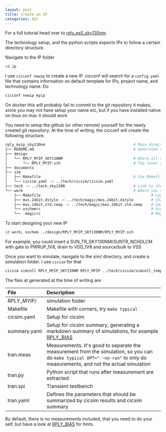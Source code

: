 ```yaml
---
layout: post
title: Create an IP
categories: AIC
---
```


For a full tutorial head over to [rply_ex0_sky130nm](wulffern.github.io/rply_ex0_sky130nm).

The technology setup, and the python scripts expects IPs to follow a certain
directory structure. 

Navigate to the IP folder

```sh
cd ip
```
I use `cicconf newip` to create a new IP. 
cicconf will search for a `config.yaml` file that contains information on default template for IPs, project name, and technology name. Do

```sh
cicconf newip myip
```

On docker this will probably fail to commit to the git repository it makes, since you may not have setup your name etc, but if you have installed native on linux on mac it should work

You need to setup the github (or other remote) yourself for the newly created git repository. At the time of writing, the cicconf will create the following structure.

```sh
rply_myip_sky130nm                                        # Main directory
├── README.md                                             # Generated readme
├── design
│   └── RPLY_MYIP_SKY130NM                                # Where all scripts expect the schematics, symbols and layout of the IP to be
│       └── RPLY_MYIP.sch                                 # Top level schematic
├── documents                                     
├── sim
│   ├── Makefile                                          # Sim Makefile, links to the default simulation makefile in the technology
│   └── cicsim.yaml -> ../tech/cicsim/cicsim.yaml
├── tech -> ../tech_sky130B                               # Link to the PDK setup
└── work                                                  # Where you should start xschem, and magic from
    ├── Makefile                                                  # Layout makefile, usually has gds, cdl, lvs, drc make commands
    ├── mos.24bit.dstyle -> ../tech/magic/mos.24bit.dstyle        # Change the default colors of Magic
    ├── mos.24bit.std.cmap -> ../tech/magic/mos.24bit.std.cmap    # Same as above
    └── xschemrc                                                  # Xschem setup file
    └── .magicrc                                                  # Magic setup file
```

To start designing your new IP

```sh
cd work; xschem ../design/RPLY_MYIP_SKY130NM/RPLY_MYIP.sch
```

For example, you could insert a SUN_TR_SKY130NM/SUNTR_NCHDLCM with gate to PWRUP_1V8, drain to VDD_1V8 and source/bulk to VSS

Once you want to simulate, navigate to the sim/ directory, and create a simulation folder. I use `cicsim` for that

```sh
cicsim simcell RPLY_MYIP_SKY130NM RPLY_MYIP ../tech/cicsim/simcell_template.yaml

```

The files at generated at the time of writing are


| File         | Description                                                                                                                                                                 |
|:-------------|:----------------------------------------------------------------------------------------------------------------------------------------------------------------------------|
| RPLY_MYIP/   | simulation folder                                                                                                                                                           |
|  Makefile     | Makefile with corners, try `make typical`                                                                                                                                   |
|  cicsim.yaml  | Setup for cicsim                                                                                                                                                            |
|  summary.yaml | Setup for cicsim summary, generating a markdown summary of simulations, for example [RPLY_BIAS](https://github.com/wulffern/rply_bias_sky130nm/tree/main/sim/RPLY_BIAS)     |
|  tran.meas    | Measurements. It's good to separate the measurement from the simulation, so you can do `make typical OPT="--no-run"` to only do measurements, and not the actual simulation |
|  tran.py      | Python script that runs after measurement are extracted                                                                                                                     |
|  tran.spi     | Transient testbench                                                                                                                                                         |
|  tran.yaml    | Defines the parameters that should be summarized by cicsim results and cicsim summary                                                                                       |

By default, there is no measurements included, that you need to do your self,
but have a look at
[RPLY_BIAS](https://github.com/wulffern/rply_bias_sky130nm/tree/main/sim/RPLY_BIAS)
for hints.


